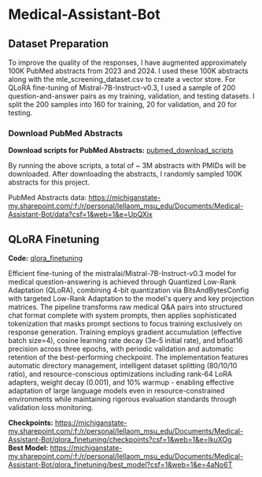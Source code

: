 # Medical-Assistant-Bot

## Dataset Preparation
To improve the quality of the responses, I have augmented approximately 100K PubMed abstracts from 2023 and 2024. I used these 100K abstracts along with the mle_screening_dataset.csv to create a vector store. For QLoRA fine-tuning of Mistral-7B-Instruct-v0.3, I used a sample of 200 question-and-answer pairs as my training, validation, and testing datasets. I split the 200 samples into 160 for training, 20 for validation, and 20 for testing.

### Download PubMed Abstracts
**Download scripts for PubMed Abstracts:** [pubmed_download_scripts](./pubmed_download_scripts)

By running the above scripts, a total of ~ 3M abstracts with PMIDs will be downloaded. After downloading the abstracts, I randomly sampled 100K abstracts for this project.

PubMed Abstracts data: https://michiganstate-my.sharepoint.com/:f:/r/personal/lellaom_msu_edu/Documents/Medical-Assistant-Bot/data?csf=1&web=1&e=UpQXix

## QLoRA Finetuning
**Code:** [qlora_finetuning](./qlora_finetuning)

Efficient fine-tuning of the mistralai/Mistral-7B-Instruct-v0.3 model for medical question-answering is achieved through Quantized Low-Rank Adaptation (QLoRA), combining 4-bit quantization via BitsAndBytesConfig with targeted Low-Rank Adaptation to the model's query and key projection matrices. The pipeline transforms raw medical Q&A pairs into structured chat format complete with system prompts, then applies sophisticated tokenization that masks prompt sections to focus training exclusively on response generation. Training employs gradient accumulation (effective batch size=4), cosine learning rate decay (3e-5 initial rate), and bfloat16 precision across three epochs, with periodic validation and automatic retention of the best-performing checkpoint. The implementation features automatic directory management, intelligent dataset splitting (80/10/10 ratio), and resource-conscious optimizations including rank-64 LoRA adapters, weight decay (0.001), and 10% warmup - enabling effective adaptation of large language models even in resource-constrained environments while maintaining rigorous evaluation standards through validation loss monitoring.

**Checkpoints:** https://michiganstate-my.sharepoint.com/:f:/r/personal/lellaom_msu_edu/Documents/Medical-Assistant-Bot/qlora_finetuning/checkpoints?csf=1&web=1&e=IkuXOg<br>
**Best Model:** https://michiganstate-my.sharepoint.com/:f:/r/personal/lellaom_msu_edu/Documents/Medical-Assistant-Bot/qlora_finetuning/best_model?csf=1&web=1&e=4aNo6T

